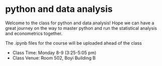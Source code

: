 # python and data analysis

Welcome to the class for python and data analysis! Hope we can have a great journey on the way to master python and run the statistical analysis and econometrics together. 

The .ipynb files for the course will be uploaded ahead of the class

- Class Time: Monday 8-9 (3:25-5:05 pm)
- Class Venue: Room 502, Boyi Building B